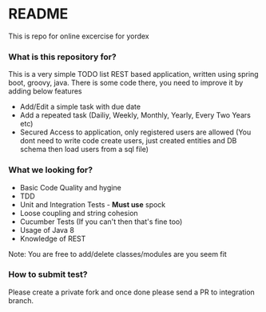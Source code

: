 # README #

This is repo for online excercise for yordex

### What is this repository for? ###
This is a very simple TODO list REST based application, written using spring boot, groovy, java. There is some code there, you need to improve it by adding below features

* Add/Edit a simple task with due date
* Add a repeated task (Dailiy, Weekly, Monthly, Yearly, Every Two Years etc)
* Secured Access to application, only registered users are allowed (You dont need to write code create users, just created entities and DB schema then load users from a sql file)

### What we looking for? ###

* Basic Code Quality and hygine
* TDD
* Unit and Integration Tests - **Must use** spock
* Loose coupling and string cohesion
* Cucumber Tests (If you can't then that's fine too)
* Usage of Java 8
* Knowledge of REST

Note: You are free to add/delete classes/modules are you seem fit

### How to submit test? ###
Please create a private fork and once done please send a PR to integration branch.